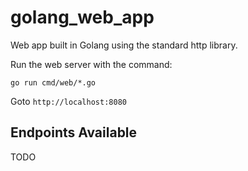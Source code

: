 # golang_web_app
Web app built in Golang using the standard http library.

Run the web server with the command:

`go run cmd/web/*.go`

Goto `http://localhost:8080`

## Endpoints Available

TODO
